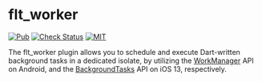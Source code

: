 # flt_worker

[![Pub][pub-badge]][pub]
[![Check Status][check-badge]][github-runs]
[![MIT][license-badge]][license]

The flt_worker plugin allows you to schedule and execute Dart-written background tasks in a dedicated isolate, by utilizing the [WorkManager] API on Android, and the [BackgroundTasks] API on iOS 13, respectively.

[github-runs]: https://github.com/xinthink/flt_worker/actions
[check-badge]: https://github.com/xinthink/flt_worker/workflows/check/badge.svg
[codecov-badge]: https://codecov.io/gh/xinthink/flt_worker/branch/master/graph/badge.svg
[codecov]: https://codecov.io/gh/xinthink/flt_worker
[license-badge]: https://img.shields.io/github/license/xinthink/flt_worker
[license]: https://raw.githubusercontent.com/xinthink/flt_worker/master/LICENSE
[pub]: https://pub.dev/packages/flt_worker
[pub-badge]: https://img.shields.io/pub/v/flt_worker.svg
[WorkManager]: https://developer.android.com/topic/libraries/architecture/workmanager
[BackgroundTasks]: https://developer.apple.com/documentation/backgroundtasks
